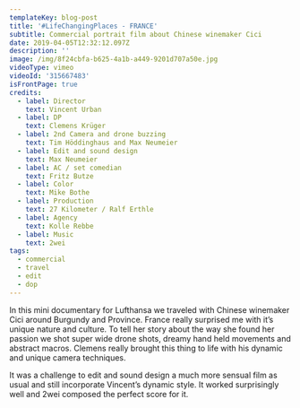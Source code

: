 ```yaml
---
templateKey: blog-post
title: '#LifeChangingPlaces - FRANCE'
subtitle: Commercial portrait film about Chinese winemaker Cici
date: 2019-04-05T12:32:12.097Z
description: ''
image: /img/8f24cbfa-b625-4a1b-a449-9201d707a50e.jpg
videoType: vimeo
videoId: '315667483'
isFrontPage: true
credits:
  - label: Director
    text: Vincent Urban
  - label: DP
    text: Clemens Krüger
  - label: 2nd Camera and drone buzzing
    text: Tim Höddinghaus and Max Neumeier
  - label: Edit and sound design
    text: Max Neumeier
  - label: AC / set comedian
    text: Fritz Butze
  - label: Color
    text: Mike Bothe
  - label: Production
    text: 27 Kilometer / Ralf Erthle
  - label: Agency
    text: Kolle Rebbe
  - label: Music
    text: 2wei
tags:
  - commercial
  - travel
  - edit
  - dop
---
```

In this mini documentary for Lufthansa we traveled with Chinese winemaker Cici around Burgundy and Province. France really surprised me with it’s unique nature and culture. To tell her story about the way she found her passion we shot super wide drone shots, dreamy hand held movements and abstract macros. Clemens really brought this thing to life with his dynamic and unique camera techniques. 

It was a challenge to edit and sound design a much more sensual film as usual and still incorporate Vincent’s dynamic style. It worked surprisingly well and 2wei composed the perfect score for it.